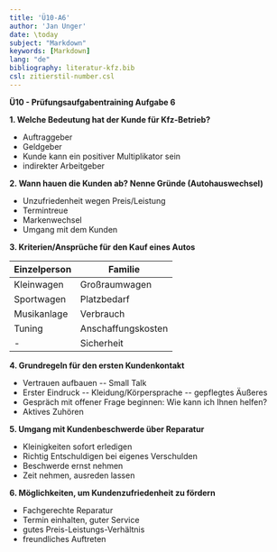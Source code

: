 ```yaml
---
title: 'Ü10-A6'
author: 'Jan Unger'
date: \today
subject: "Markdown"
keywords: [Markdown]
lang: "de"
bibliography: literatur-kfz.bib 
csl: zitierstil-number.csl
---
```

<!-----------------------------+
ju 13-5-22 
+------------------------------>

**Ü10 - Prüfungsaufgabentraining Aufgabe 6**


**1. Welche Bedeutung hat der Kunde für Kfz-Betrieb?**

- Auftraggeber 
- Geldgeber 
- Kunde kann ein positiver Multiplikator sein 
- indirekter Arbeitgeber

**2. Wann hauen die Kunden ab? Nenne Gründe (Autohauswechsel)**

- Unzufriedenheit wegen Preis/Leistung 
- Termintreue 
- Markenwechsel 
- Umgang mit dem Kunden

**3. Kriterien/Ansprüche für den Kauf eines Autos**

**Einzelperson** | **Familie**
-----------------|-------------------
Kleinwagen       | Großraumwagen
Sportwagen       | Platzbedarf
Musikanlage      | Verbrauch
Tuning           | Anschaffungskosten
-                | Sicherheit

**4. Grundregeln für den ersten Kundenkontakt**

- Vertrauen aufbauen -- Small Talk
- Erster Eindruck -- Kleidung/Körpersprache -- gepflegtes Äußeres 
- Gespräch mit offener Frage beginnen: Wie kann ich Ihnen helfen? 
- Aktives Zuhören

**5. Umgang mit Kundenbeschwerde über Reparatur**

- Kleinigkeiten sofort erledigen 
- Richtig Entschuldigen bei eigenes Verschulden 
- Beschwerde ernst nehmen
- Zeit nehmen, ausreden lassen


**6. Möglichkeiten, um Kundenzufriedenheit zu fördern**

- Fachgerechte Reparatur
- Termin einhalten, guter Service 
- gutes Preis-Leistungs-Verhältnis 
- freundliches Auftreten